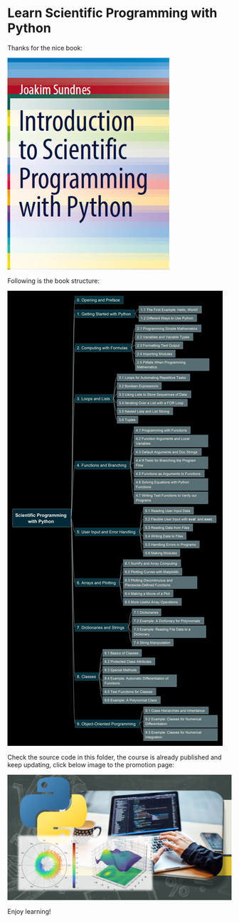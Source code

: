 # Learn Scientific Programming with Python

Thanks for the nice book:

![book_cover](img/book_cover.png)

Following is the book structure:

![mindmap](img/Scientific_Programming_with_Python-mm.jpg)

Check the source code in this folder, the course is already published and keep updating, click below image to the promotion page:

[![course_cover](img/course_cover.png)](https://www.udemy.com/course/python-scientific-programming/?referralCode=C201A77274491F859C89)

Enjoy learning!